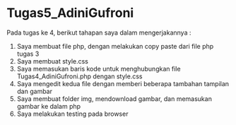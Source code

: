 # Tugas5_AdiniGufroni

Pada tugas ke 4, berikut tahapan saya dalam mengerjakannya :
1. Saya membuat file php, dengan melakukan copy paste dari file php tugas 3
2. Saya membuat style.css
3. Saya memasukan baris kode untuk menghubungkan file Tugas4_AdiniGufroni.php dengan style.css
4. Saya mengedit kedua file dengan memberi beberapa tambahan tampilan dan gambar
5. Saya membuat folder img, mendownload gambar, dan memasukan gambar ke dalam php
6. Saya melakukan testing pada browser
